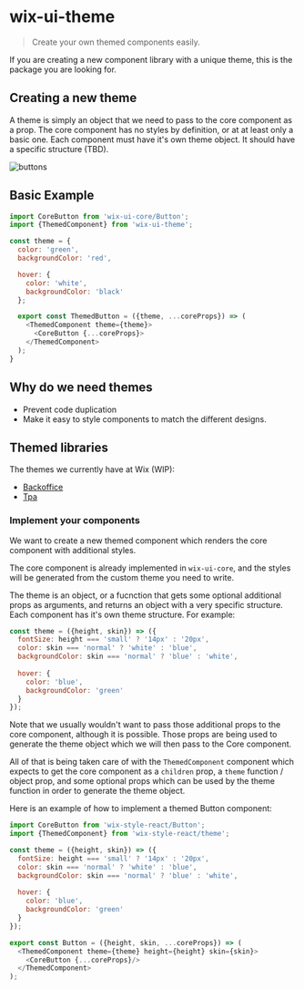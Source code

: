 # wix-ui-theme

> Create your own themed components easily.

If you are creating a new component library with a unique theme, this is the package you are looking for.

## Creating a new theme
A theme is simply an object that we need to pass to the core component as a prop. The core component has no styles by definition, or at at least only a basic one.
Each component must have it's own theme object.
It should have a specific structure (TBD).

![buttons](/assets/buttons.png)

## Basic Example
```javascript
import CoreButton from 'wix-ui-core/Button';
import {ThemedComponent} from 'wix-ui-theme';

const theme = {
  color: 'green',
  backgroundColor: 'red',

  hover: {
    color: 'white',
    backgroundColor: 'black'
  };

  export const ThemedButton = ({theme, ...coreProps}) => (
    <ThemedComponent theme={theme}>
      <CoreButton {...coreProps}> 
    </ThemedComponent>
  );
}
```

## Why do we need themes
- Prevent code duplication
- Make it easy to style components to match the different designs.

## Themed libraries
The themes we currently have at Wix (WIP):
- [Backoffice](https://github.com/wix/wix-ui/tree/master/packages/wix-ui-backoffice)
- [Tpa](https://github.com/wix/wix-ui/tree/master/packages/wix-ui-tpa)

### Implement your components
We want to create a new themed component which renders the core component with additional styles.

The core component is already implemented in `wix-ui-core`, and the styles will be generated from the custom theme you need to write.

The theme is an object, or a fucnction that gets some optional additional props as arguments, and returns an object with a very specific structure. Each component has it's own theme structure.
For example:

```javascript
const theme = ({height, skin}) => ({
  fontSize: height === 'small' ? '14px' : '20px',
  color: skin === 'normal' ? 'white' : 'blue',
  backgroundColor: skin === 'normal' ? 'blue' : 'white',
  
  hover: {		
    color: 'blue',		
    backgroundColor: 'green'		
  }
});
```

Note that we usually wouldn't want to pass those additional props to the core component, although it is possible.
Those props are being used to generate the theme object which we will then pass to the Core component.

All of that is being taken care of with the `ThemedComponent` component which expects to get the core component as a `children` prop, a `theme` function / object prop, and some optional props which can be used by the theme function in order to generate the theme object.

Here is an example of how to implement a themed Button component:

```javascript
import CoreButton from 'wix-style-react/Button';
import {ThemedComponent} from 'wix-style-react/theme';

const theme = ({height, skin}) => ({
  fontSize: height === 'small' ? '14px' : '20px',
  color: skin === 'normal' ? 'white' : 'blue',
  backgroundColor: skin === 'normal' ? 'blue' : 'white',
  
  hover: {		
    color: 'blue',		
    backgroundColor: 'green'		
  }
});

export const Button = ({height, skin, ...coreProps}) => (
  <ThemedComponent theme={theme} height={height} skin={skin}>
    <CoreButton {...coreProps}/>
  </ThemedComponent>
);
```
